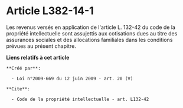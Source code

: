 # Article L382-14-1

Les revenus versés en application de l'article L. 132-42 du code de la propriété intellectuelle sont assujettis aux
cotisations dues au titre des assurances sociales et des allocations familiales dans les conditions prévues au présent
chapitre.

**Liens relatifs à cet article**

	**Créé par**:

	  - Loi n°2009-669 du 12 juin 2009 - art. 20 (V)

	**Cite**:

	  - Code de la propriété intellectuelle - art. L132-42
